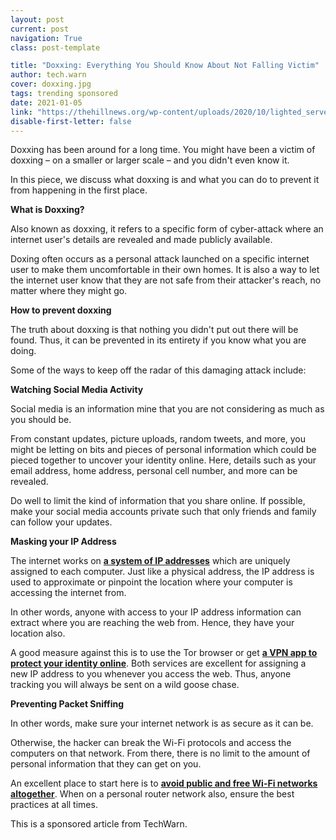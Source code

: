 ```yaml
---
layout: post
current: post
navigation: True
class: post-template

title: "Doxxing: Everything You Should Know About Not Falling Victim"
author: tech.warn
cover: doxxing.jpg
tags: trending sponsored
date: 2021-01-05
link: "https://thehillnews.org/wp-content/uploads/2020/10/lighted_server.jpg"
disable-first-letter: false
---
```

<p>Doxxing has been around for a long time. You might have been a victim of doxxing – on a smaller or larger scale – and you didn't even know it.</p><p>In this piece, we discuss what doxxing is and what you can do to prevent it from happening in the first place.</p><p><strong >What is Doxxing?</strong></p><p>Also known as doxxing, it refers to a specific form of cyber-attack where an internet user's details are revealed and made publicly available.&nbsp;</p><p>Doxing often occurs as a personal attack launched on a specific internet user to make them uncomfortable in their own homes. It is also a way to let the internet user know that they are not safe from their attacker's reach, no matter where they might go.</p><p><strong >How to prevent doxxing</strong></p><p>The truth about doxxing is that nothing you didn't put out there will be found. Thus, it can be prevented in its entirety if you know what you are doing.</p><p>Some of the ways to keep off the radar of this damaging attack include:</p><p><strong >Watching Social Media Activity</strong></p><p>Social media is an information mine that you are not considering as much as you should be.</p><p>From constant updates, picture uploads, random tweets, and more, you might be letting on bits and pieces of personal information which could be pieced together to uncover your identity online. Here, details such as your email address, home address, personal cell number, and more can be revealed.</p><p>Do well to limit the kind of information that you share online. If possible, make your social media accounts private such that only friends and family can follow your updates.</p><p><strong >Masking your IP Address</strong></p><p class="ql-align-justify">The internet works on <a href="https://www.wpbeginner.com/glossary/ip-address/" rel="noopener noreferrer" target="_blank" ><strong>a system of IP addresses</strong></a> which are uniquely assigned to each computer. Just like a physical address, the IP address is used to approximate or pinpoint the location where your computer is accessing the internet from.</p><p>In other words, anyone with access to your IP address information can extract where you are reaching the web from. Hence, they have your location also.</p><p>A good measure against this is to use the Tor browser or get <a href="https://www.expressvpn.com" rel="noopener noreferrer" target="_blank" ><strong>a VPN app to protect your identity online</strong></a>. Both services are excellent for assigning a new IP address to you whenever you access the web. Thus, anyone tracking you will always be sent on a wild goose chase.</p><p><strong >Preventing Packet Sniffing</strong></p><p>In other words, make sure your internet network is as secure as it can be.</p><p>Otherwise, the hacker can break the Wi-Fi protocols and access the computers on that network. From there, there is no limit to the amount of personal information that they can get on you.</p><p>An excellent place to start here is to <a href="https://www.inc.com/comcast/risks-of-using-public-wifi.html" rel="noopener noreferrer" target="_blank" ><strong>avoid public and free Wi-Fi networks altogether</strong></a>. When on a personal router network also, ensure the best practices at all times.</p><p>This is a sponsored article from TechWarn.</p><p></p>
